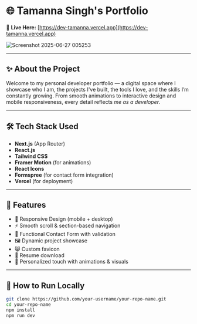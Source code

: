 # 🌐 Tamanna Singh's Portfolio

🚀 **Live Here:** [https://dev-tamanna.vercel.app](https://dev-tamanna.vercel.app)

![Screenshot 2025-06-27 005253](https://github.com/user-attachments/assets/4025202f-eeb3-4beb-8000-27357b4dce80)

---

## ✨ About the Project

Welcome to my personal developer portfolio — a digital space where I showcase who I am, the projects I've built, the tools I love, and the skills I’m constantly growing. From smooth animations to interactive design and mobile responsiveness, every detail reflects *me as a developer*.

---

## 🛠️ Tech Stack Used

- **Next.js** (App Router)
- **React.js**
- **Tailwind CSS**
- **Framer Motion** (for animations)
- **React Icons**
- **Formspree** (for contact form integration)
- **Vercel** (for deployment)

---

## 📸 Features

- 🎯 Responsive Design (mobile + desktop)
- ⚡ Smooth scroll & section-based navigation
- 💬 Functional Contact Form with validation
- 🖼️ Dynamic project showcase
- 😸 Custom favicon
- 📄 Resume download
- 🌟 Personalized touch with animations & visuals

---

## 📂 How to Run Locally

```bash
git clone https://github.com/your-username/your-repo-name.git
cd your-repo-name
npm install
npm run dev
